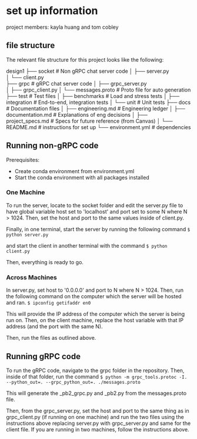# set up information
project members: kayla huang and tom cobley

## file structure
The relevant file structure for this project looks like the following:

design1
├── socket                  # Non gRPC chat server code 
│   ├── server.py          
│   └── client.py        
├── grpc                    # gRPC chat server code 
│   ├── grpc_server.py          
│   ├── grpc_client.py
│   └── messages.proto      # Proto file for auto generation
├── test                    # Test files 
│   ├── benchmarks          # Load and stress tests
│   ├── integration         # End-to-end, integration tests 
│   └── unit                # Unit tests
├── docs                    # Documentation files 
│   ├── engineering.md      # Engineering ledger
│   ├── documentation.md    # Explanations of eng decisions
│   ├── project_specs.md    # Specs for future reference (from Canvas)
│   └── README.md           # instructions for set up
└── environment.yml         # dependencies

## Running non-gRPC code
Prerequisites:
- Create conda environment from environment.yml
- Start the conda environment with all packages installed

### One Machine
To run the server, locate to the socket folder and edit the server.py file to have global variable host set to 'localhost' and port set to some N where N > 1024. Then, set the host and port to the same values inside of client.py.

Finally, in one terminal, start the server by running the following command
``` $ python server.py ```

and start the client in another terminal with the command
``` $ python client.py ```

Then, everything is ready to go.

### Across Machines
In server.py, set host to '0.0.0.0' and port to N where N > 1024. Then, run the following command on the computer which the server will be hosted and ran.
``` $ ipconfig getifaddr en0 ```

This will provide the IP address of the computer which the server is being run on. Then, on the client machine, replace the host variable with that IP address (and the port with the same N).

Then, run the files as outlined above. 


## Running gRPC code
To run the gRPC code, navigate to the grpc folder in the repository. Then, inside of that folder, run the command
``` $ python -m grpc_tools.protoc -I. --python_out=. --grpc_python_out=. ./messages.proto ```

This will generate the _pb2_grpc.py and _pb2.py from the messages.proto file. 

Then, from the grpc_server.py, set the host and port to the same thing as in grpc_client.py (if running on one machine) and run the two files using the instructions above replacing server.py with grpc_server.py and same for the client file. If you are running in two machines, follow the instructions above. 
